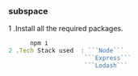 ### subspace
1 .Install all the required packages.
```javascript
      npm i   
2 .Tech Stack used  : ```Node```
                     ```Express```
                     ```Lodash```
                  
                  
